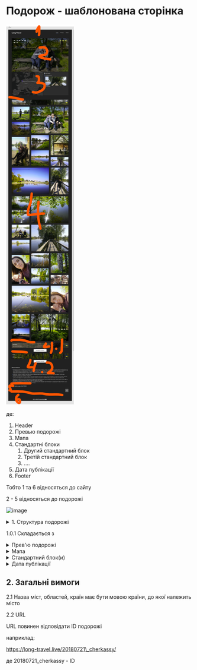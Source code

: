 # Подорож - шаблонована сторінка

![](<../../.gitbook/assets/image (3).png>)

де:

1. Header
2. Превью подорожі
3. Мапа
4. Стандартні блоки
   1. Другий стандартний блок
   2. Третій стандартний блок
   3. ....
5. Дата публікації
6. Footer&#x20;

Тобто 1 та 6 відносяться до сайту

2 - 5 відносяться до подорожі

![image](https://github.com/scholokov/long-travel-2/assets/22824947/f81d4723-5891-4c12-9d73-0a3e51e24a11)


<details>

<summary>1. Структура подорожі</summary>

![image](https://github.com/scholokov/long-travel-2/assets/22824947/3c10862c-ab27-4baf-bcf2-42391112dd39)

</details>

1.0.1 Складається з



<details>

<summary>Прев'ю подорожі</summary>



1.1.1 Складається з

* Назва подорожі
* Країна, у вигляді прапору країни (входить у Прев'ю)
* Період часу (входить у Прев'ю)
* Прев'ю (картинка)

1.1.2 Назви подорожі - може складатися з

* Назви об'єкта подорожі
* міст, країн
* або мати іншу назву, яка описує саму подорож

1.1.2.1 Назва має бути унікальною у розрізі всіх подорожей

1.1.2.2 У назві ID подорожі не повинен бути присутнім

1.1.2.3 У назві дозволені символи:

* А-Я (символи укр-рус алфавіту)
* A-Z (символи латинського алфавіту)
* цифри
* ,-!?.

1.1.2.4 Якщо назва подорожі складається з перечня міст, то повинні бути відсутні старт і кінець подорожі (наприклад Київ-Канів-Тернопіль-Київ, має бути замінено на Канів-Тернопіль)

1.1.2.5 Назви країн кожної подорожі знаходяться у [Повний перелік всіх подорожей](https://github.com/scholokov/long-travel-2/wiki/3.1-%D0%9F%D0%BE%D0%B4%D0%BE%D1%80%D0%BE%D0%B6%D1%96.-%D0%9F%D0%B5%D1%80%D0%B5%D0%BB%D1%96%D0%BA)

1.1.3 Кількість прапорців відповідає кількості відвіданих країн

1.1.3.1 Відповідність відвіданих країн, знаходиться у [Повному переліку всіх подорожей](https://github.com/scholokov/long-travel-2/wiki/3.1-%D0%9F%D0%BE%D0%B4%D0%BE%D1%80%D0%BE%D0%B6%D1%96.-%D0%9F%D0%B5%D1%80%D0%B5%D0%BB%D1%96%D0%BA)

1.1.4 Формат дати:

`DD.MM.YYYY`

або

`DD.MM.YYYY - DD.MM.YYYY`

1.1.5 Прев'ю (картинка) - має бути унікальним у розрізі всіх подорожей

</details>

<details>

<summary>Мапа</summary>

![image](https://github.com/scholokov/long-travel-2/assets/22824947/878298c4-2b34-4d32-b92b-b3755e3bd8d5)

### 1.2 Мапа

<img src="../../Foto/map.JPG" alt="" data-size="original">

1.2.1.1 Загальна карта повинна бути присутня в кожній подорожі

1.2.1.2 У розрізі однієї подорожі має бути лише один блок з картою

#### 1.2.2. Маршрут подорожі

<img src="../../Foto/legend.png" alt="" data-size="original">

1.2.2.1 Біля кожної проміжної точки повинна бути вказана пройдена відстань від попередньої точки подорожі ![](../../Foto/legend2.png)

1.2.2.2 Початкова точка відображаєься кружком, кінцева - у вигляді краплі ![](../../Foto/legend3.png)

1.2.2.3 "Пам'ятки" відображаються "зірочками" ![](../../Foto/legend4.png)

1.2.2.4 Якщо маршрут йде відразу на "визначну пам'ятку", то вона знаходиться на лінії маршруту ![](../../Foto/legend4.png)

1.2.2.5 Якщо маршрут йде спочатку на проміжну точку (наприклад, готель чи місто), а вже від нього на пам'ятки, то вони знаходяться трохи з відступом від лінії маршруту ![](../../Foto/legend5.png)

1.2.2.5.0.1 Проміжні міста знаходяться на основній лінії

1.2.2.5.1 Також ця точка поєднується пунктирною лінією ![image](https://user-images.githubusercontent.com/22824947/195812719-ab592b5b-f3bb-4f81-830a-79cd9b339a2d.png)

1.2.2.6 Якщо весь маршрут не виходить за межі Києва, має бути тільки одна точка ![image](https://user-images.githubusercontent.com/22824947/178454993-b66c001f-2cf0-41dd-a5fe-26394a47ca17.png)

1.2.2.7 Повинен бути присутнім активний елемент

1.2.2.7.1 Назва - "Відкрити подорож"

1.2.2.7.2 Після натискання повинна відкриватися відповідна сторінка з подорожжю

1.2.2.7.3 Лінка завжди веде на продакшн

1.2.2.7.4 Якщо на мапі лише одна точка, то кнопка має розташовуватись:

<img src="https://github.com/scholokov/long-travel-2/assets/22824947/00db6276-95f3-4942-8f31-b412092cfe29" alt="image" data-size="original">

1.2.2.7.4.1 Якщо більше ніж одна точка на мапі, кнопка має розташовуватись знизу:

<img src="https://github.com/scholokov/long-travel-2/assets/22824947/482849d3-62a4-4ad8-b038-faad850bd038" alt="image" data-size="original">

1.2.2.8 Повинна бути присутнім прев'ю фото

1.2.2.8.1 Прев'ю має збігатися з прев'ю на глобальній карті

1.2.2.8.2 Прев'ю має збігатися з прев'ю самої подорожі

<img src="https://user-images.githubusercontent.com/22824947/202218150-736e2d45-1b4a-48ad-9cea-66813b518e6b.png" alt="image" data-size="original">

1.2.2.8.3 Має бути лише одне прев'ю

1.2.2.8.4 Прев'ю може бути прив'язаним до любої точки

1.2.2.9 Мова

1.2.2.9.1 Всі назви країн мають бути на англійській мові

1.2.2.9.2 Назви міст мають бути на мові країн, до яких вони належать

1.2.2.9.3 Все інше на українській мові

1.2.2.10 Відображення

1.2.2.10.1 Країна та дата обов'язково відображається для першої та останньої точки

1.2.2.10.1 Якщо країна або дата збігається з наступною точкою (зверху) то вона не відображається

#### 1.2.3. Карта

<img src="../../Foto/legend6.png" alt="" data-size="original">

1.2.3.1 Крапки на карті з'єднуються суцільною лінією ![](../../Foto/legend7.png)

1.2.3.2 Пам'ятки, які прив'язані до якоїсь проміжної точки (і на "Легенді" мають відступ), а не маршруту, сполучаються з проміжною точкою, вказаною на схемі (місто або готель) пунктирними лініями ![](../../Foto/legend8.png)

</details>

<details>

<summary>Стандартний блок(и)</summary>

![image](https://github.com/scholokov/long-travel-2/assets/22824947/c0e93afa-70c0-4a26-8107-45908b8bd6b7)

### 1.3 Стандартний блок(и)

1.3.1 Складається з

* Header (Прев'ю) ![image](https://github.com/scholokov/long-travel-2/assets/22824947/3f35fb7a-f481-446a-b397-d836892dfe9d)
* Body ![image](https://github.com/scholokov/long-travel-2/assets/22824947/6df61b98-db2c-48e9-9576-95084326c7ed)

1.3.1.1 Header (Прев'ю) складається з

* Назва подорожі \*
* Місто або Місто, Область
* Країна, у вигляді прапору \*
* Проміжок часу \*
* Прев'ю \*

\*-Блоки, які обов'язково повинні бути присутні

1.3.1.1.1 Якщо є блок "дорога" він повинен мати наступний формат: "Дорога: ХХХ - YYY", де XXX - початкова точка, YYY - кінцева точка. Також блок дорога повинна містити один або кілька прапорів країн, залежно від кількості країн цього маршруту. Розташування прапора на протилежному боці від точок подорожі. (детальніше написано у [Стандартних блоках](https://github.com/scholokov/long-travel-2/wiki/4.3-%D0%9F%D0%BE%D0%B4%D0%BE%D1%80%D0%BE%D0%B6.-%D0%A1%D1%82%D0%B0%D0%BD%D0%B4%D0%B0%D1%80%D1%82%D0%BD%D1%96-%D0%B1%D0%BB%D0%BE%D0%BA%D0%B8))

1.3.1.2 Body складається з

* Галерея з фото та відео (пункт 1.3.3)
* Youtube відео/галерея (пункт 1.3.4)
* Текстовий опис

але, як мінімум - один з цих блоків

1.3.2 Стандартних блоків може бути необмежена кількість, але не менше одного

#### 1.3.3 Галерея з фото та відео

1.3.3.1 Загальне

1.3.3.1.1 Фотографії повинні підвантажуватись не всі відразу, а тільки ті, що наближаються до видимої області (Lazy Loading)

1.3.3.2. Галерея

1.3.3.2.1 Галерея складається з прев'ю фото

1.3.3.2.2 Натисніть на прев'ю фото - відображається повноцінне фото (LightBox)

1.3.3.2.3 Тип фотогалереї повинен бути Mosaic:

<img src="https://github.com/scholokov/long-travel-2/assets/22824947/8a8488ae-bdbc-4fa8-9934-7e26e352d6b1" alt="image" data-size="original">

для того щоб перевірити, відкриваємо дев тулс

шукаємо div. У ньмоу ключ layout повинен мати значення "mosaic"

![image](https://github.com/scholokov/long-travel-2/assets/22824947/19fb6ae2-5e3a-4257-90c9-b7612fb9df74)

приклади:

правильна: layout=mosaic

![image](https://github.com/scholokov/long-travel-2/assets/22824947/2bece2c3-b5f8-4852-847f-fd4bd9150a8c)

неправильна: layout=random ![image](https://user-images.githubusercontent.com/22824947/206524459-40e71837-3bf1-4e87-934d-c763123269c0.png)

неправильна: layout=square ![image](https://user-images.githubusercontent.com/22824947/206524273-4a38f19d-5812-433a-b1ac-c87a513ed5d5.png)

1.3.3.2.4 Перша галерея має завантажуватися одразу

1.3.3.2.5 Всі наступні галереї НЕ мають завантажуватися одразу

1.3.3.2.5.1 Замість незавантаженої галереї має відображатися кнопка "Відобразити галерею"

![image](https://github.com/scholokov/long-travel-2/assets/22824947/d5f4b5ba-e2e7-43fd-b722-dd0fbe3bc294)

1.3.3.2.5.2 Після натискання на кнопку "Відобразити галерею" має завантажиись та відобразиться відповідна галерея

1.3.3.3. LightBox

<img src="../../Foto/LightBox.JPG" alt="" data-size="original">

1.3.3.3.1 LightBox повинен закриватися за ESC

1.3.3.3.2 Повинен бути хрестик для закриття LightBox

1.3.3.3.2 Повинні бути стрілки для прогортання фото

1.3.3.4. Відео

1.3.3.4.1 Галерея може містити фото та відео

1.3.3.4.2 Відео має програватися після натискання на кнопку Play

1.3.3.5. Механізм роботи прев'ю та фото:

* На сервері знаходиться фото вихідної якості
* Для побудови галереї клієнту видається фото "достатньої" якості. Тобто якості рівного або меншого від початкового, залежно від параметрів клієнта. Тобто галерея зазвичай складається з менш якісних фото (тобто так звані прев'ю), ніж вихідні
* При виведенні LightBox порівнюються розміри прев'ю і розміри LighBox, якщо розміри в LightBox значно більше ніж прев'ю, запитуються якісніші фото, аж до фото вихідної якості

#### 1.3.4 Youtube Галереї

1.3.4.1. Youtube відео/відео галерея.

1.3.4.1.1 Містить лише відео.

1.3.4.1.2 Якщо містить більше одного відео перетворюється на галерею

1.3.4.1.3 Якщо відео належить до "дороги", то підпис має формат: Початковий пункт виїзду - кінцевий пункт приїзду

наприклад:

`2020.01.30 Київ-Одеса 01`

де "порядковий номер" необов'язковий параметр

1.3.4.1.3.0 Якщо існує більше ніж 2 точки, то формат буде той самий

наприклад:

`2020.01.30 Київ-Умань-Одеса 01`

1.3.4.1.3.1.0 Якщо у подорожі лише одне місце має бути наступний формат:

`Дата Подія Номер (якщо більше одного відео)`

`2020.01.30 Межигірья 01`

`2020.01.30 Пляж 01`

1.3.4.1.3.1 В інших випадках підпис має формат:

`Дата Місце Подія Номер (якщо більше одного відео)`

`2020.01.30 San Marino Пляж 01`

де "порядковий номер" необов'язковий параметр

1.3.4.1.3.2 Назва відео лише українською мовою

1.3.4.1.3.2.1 Назви Країн та міст поза Україною - на англійській мові

1.3.4.1.3.3 Формат дати зворотній - YYYY.MM.DD, наприклад 2020.01.30

1.3.4.1.4 Якщо в відео галереї знаходиться декілька відео та вони мають різні дати, у назві має бути присутня лише сама рання дата (а не діапазон дат)

1.3.4.1.5 Ім'я та прізвище автора мають бути на анг мові

<img src="https://github.com/scholokov/long-travel-2/assets/22824947/31c7bbcf-14b6-43cb-8d25-2ea8baea5327" alt="image" data-size="original">

</details>

<details>

<summary>Дата публікації</summary>

![image](https://github.com/scholokov/long-travel-2/assets/22824947/17353997-dde6-4e8f-aa03-b64f4c072492)

### 1.4 Дата публікації

1.4.1 Формат DD.MM.YYYY

1.4.2 Дата публікації повинна відповідати стартовій даті подорожі

</details>

## 2. Загальні вимоги

2.1 Назва міст, областей, країн має бути мовою країни, до якої належить місто

2.2 URL

URL повинен відповідати ID подорожі

наприклад:

https://long-travel.live/20180721\_cherkassy/

де 20180721\_cherkassy - ID
